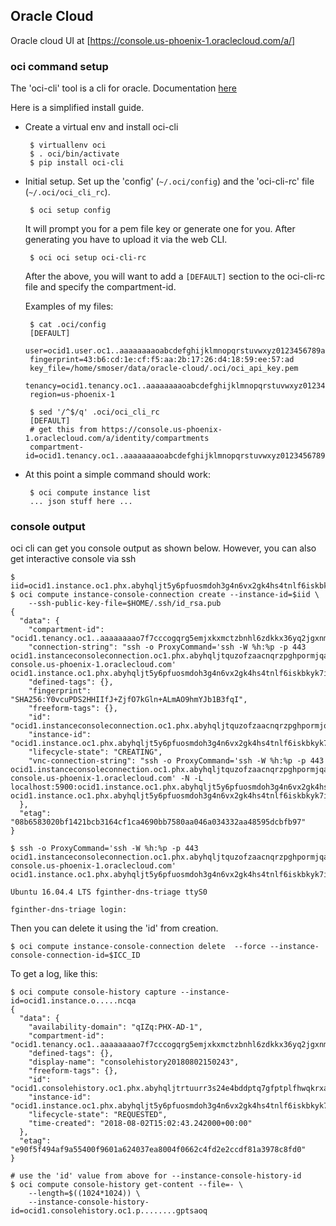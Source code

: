 ## Oracle Cloud ##
Oracle cloud UI at [https://console.us-phoenix-1.oraclecloud.com/a/]

### oci command setup ###
The 'oci-cli' tool is a cli for oracle.  Documentation [here](https://docs.cloud.oracle.com/iaas/Content/API/Concepts/cliconcepts.htm)

Here is a simplified install guide.

 * Create a virtual env and install oci-cli

        $ virtuallenv oci
        $ . oci/bin/activate
        $ pip install oci-cli

 * Initial setup.  Set up the 'config' (`~/.oci/config`) and the 'oci-cli-rc' file (`~/.oci/oci_cli_rc`).  

        $ oci setup config

    It will prompt you for a pem file key or generate one for you.  After generating you have to upload it via the web CLI.  

        $ oci oci setup oci-cli-rc

    After the above, you will want to add a `[DEFAULT]` section to the oci-cli-rc file and specify the compartment-id.

    Examples of my files:

        $ cat .oci/config
        [DEFAULT]
        user=ocid1.user.oc1..aaaaaaaaoabcdefghijklmnopqrstuvwxyz0123456789abcdefghijklmno
        fingerprint=43:b6:cd:1e:cf:f5:aa:2b:17:26:d4:18:59:ee:57:ad
        key_file=/home/smoser/data/oracle-cloud/.oci/oci_api_key.pem
        tenancy=ocid1.tenancy.oc1..aaaaaaaaoabcdefghijklmnopqrstuvwxyz0123456789abcdefghijklmno
        region=us-phoenix-1

        $ sed '/^$/q' .oci/oci_cli_rc 
        [DEFAULT]
        # get this from https://console.us-phoenix-1.oraclecloud.com/a/identity/compartments
        compartment-id=ocid1.tenancy.oc1..aaaaaaaaoabcdefghijklmnopqrstuvwxyz0123456789abcdefghijklmno


 * At this point a simple command should work:

        $ oci compute instance list
        ... json stuff here ...

### console output ###
oci cli can get you console output as shown below.
However, you can also get interactive console via ssh

    $ iid=ocid1.instance.oc1.phx.abyhqljt5y6pfuosmdoh3g4n6vx2gk4hs4tnlf6iskbkyk7i72pbug73ncqa;
    $ oci compute instance-console-connection create --instance-id=$iid \
        --ssh-public-key-file=$HOME/.ssh/id_rsa.pub
    {
      "data": {
        "compartment-id": "ocid1.tenancy.oc1..aaaaaaaao7f7cccogqrg5emjxkxmctzbnhl6zdkkx36yq2jgxnm4p5vmysbq",
        "connection-string": "ssh -o ProxyCommand='ssh -W %h:%p -p 443 ocid1.instanceconsoleconnection.oc1.phx.abyhqljtquzofzaacnqrzpghpormjqadae5i6vwluzmxnmkxswwlgwkcrwja@instance-console.us-phoenix-1.oraclecloud.com' ocid1.instance.oc1.phx.abyhqljt5y6pfuosmdoh3g4n6vx2gk4hs4tnlf6iskbkyk7i72pbug73ncqa",
        "defined-tags": {},
        "fingerprint": "SHA256:Y0vcuPDS2HHIIfJ+ZjfO7kGln+ALmAO9hmYJb1B3fqI",
        "freeform-tags": {},
        "id": "ocid1.instanceconsoleconnection.oc1.phx.abyhqljtquzofzaacnqrzpghpormjqadae5i6vwluzmxnmkxswwlgwkcrwja",
        "instance-id": "ocid1.instance.oc1.phx.abyhqljt5y6pfuosmdoh3g4n6vx2gk4hs4tnlf6iskbkyk7i72pbug73ncqa",
        "lifecycle-state": "CREATING",
        "vnc-connection-string": "ssh -o ProxyCommand='ssh -W %h:%p -p 443 ocid1.instanceconsoleconnection.oc1.phx.abyhqljtquzofzaacnqrzpghpormjqadae5i6vwluzmxnmkxswwlgwkcrwja@instance-console.us-phoenix-1.oraclecloud.com' -N -L localhost:5900:ocid1.instance.oc1.phx.abyhqljt5y6pfuosmdoh3g4n6vx2gk4hs4tnlf6iskbkyk7i72pbug73ncqa:5900 ocid1.instance.oc1.phx.abyhqljt5y6pfuosmdoh3g4n6vx2gk4hs4tnlf6iskbkyk7i72pbug73ncqa"
      },
      "etag": "08b6583020bf1421bcb3164cf1ca4690bb7580aa046a034332aa48595dcbfb97"
    }

    $ ssh -o ProxyCommand='ssh -W %h:%p -p 443 ocid1.instanceconsoleconnection.oc1.phx.abyhqljtquzofzaacnqrzpghpormjqadae5i6vwluzmxnmkxswwlgwkcrwja@instance-console.us-phoenix-1.oraclecloud.com' ocid1.instance.oc1.phx.abyhqljt5y6pfuosmdoh3g4n6vx2gk4hs4tnlf6iskbkyk7i72pbug73ncqa

    Ubuntu 16.04.4 LTS fginther-dns-triage ttyS0

    fginther-dns-triage login: 

Then you can delete it using the 'id' from creation.

    $ oci compute instance-console-connection delete  --force --instance-console-connection-id=$ICC_ID


To get a log, like this:

    $ oci compute console-history capture --instance-id=ocid1.instance.o.....ncqa
    {
      "data": {
        "availability-domain": "qIZq:PHX-AD-1",
        "compartment-id": "ocid1.tenancy.oc1..aaaaaaaao7f7cccogqrg5emjxkxmctzbnhl6zdkkx36yq2jgxnm4p5vmysbq",
        "defined-tags": {},
        "display-name": "consolehistory20180802150243",
        "freeform-tags": {},
        "id": "ocid1.consolehistory.oc1.phx.abyhqljtrtuurr3s24e4bddptq7gfptplfhwqkrxaje7tg6lhs5rsgptsaoq",
        "instance-id": "ocid1.instance.oc1.phx.abyhqljt5y6pfuosmdoh3g4n6vx2gk4hs4tnlf6iskbkyk7i72pbug73ncqa",
        "lifecycle-state": "REQUESTED",
        "time-created": "2018-08-02T15:02:43.242000+00:00"
      },
      "etag": "e90f5f494af9a55400f9601a624037ea8004f0662c4fd2e2ccdf81a3978c8fd0"
    }

    # use the 'id' value from above for --instance-console-history-id
    $ oci compute console-history get-content --file=- \
        --length=$((1024*1024)) \
        --instance-console-history-id=ocid1.consolehistory.oc1.p........gptsaoq




